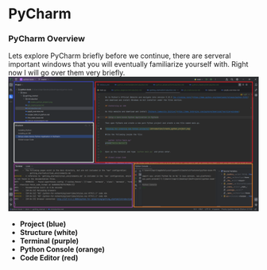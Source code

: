 # PyCharm
### PyCharm Overview
Lets explore PyCharm briefly before we continue, there are serveral important windows that you will eventually familiarize yourself with.
Right now I will go over them very briefly.
![Dialog for creating new Python projects](introduction/ide_overview.png)

* **Project (blue)**
* **Structure (white)**
* **Terminal (purple)**
* **Python Console (orange)**
* **Code Editor (red)**